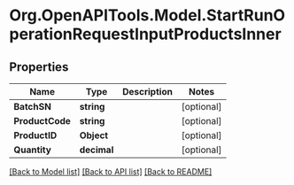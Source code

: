# Org.OpenAPITools.Model.StartRunOperationRequestInputProductsInner

## Properties

Name | Type | Description | Notes
------------ | ------------- | ------------- | -------------
**BatchSN** | **string** |  | [optional] 
**ProductCode** | **string** |  | [optional] 
**ProductID** | **Object** |  | [optional] 
**Quantity** | **decimal** |  | [optional] 

[[Back to Model list]](../README.md#documentation-for-models) [[Back to API list]](../README.md#documentation-for-api-endpoints) [[Back to README]](../README.md)

